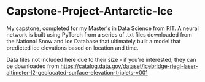 # Capstone-Project-Antarctic-Ice
My capstone, completed for my Master's in Data Science from RIT. 
A neural network is built using PyTorch from a series of .txt files downloaded 
from the National Snow and Ice Database that ultimately built a model that predicted 
ice elevations based on location and time.

Data files not included here due to their size - if you're interested, they can be downloaded
from https://catalog.data.gov/dataset/icebridge-riegl-laser-altimeter-l2-geolocated-surface-elevation-triplets-v001
